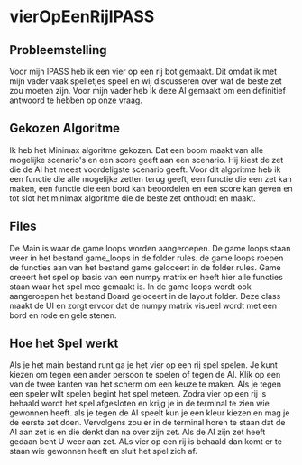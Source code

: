 # vierOpEenRijIPASS

## Probleemstelling
Voor mijn IPASS heb ik een vier op een rij bot gemaakt. Dit omdat ik met mijn vader vaak spelletjes speel en wij discusseren over wat de beste zet zou moeten zijn.
Voor mijn vader heb ik deze AI gemaakt om een definitief antwoord te hebben op onze vraag.

## Gekozen Algoritme
Ik heb het Minimax algoritme gekozen. Dat een boom maakt van alle mogelijke scenario's en een score geeft aan een scenario. Hij kiest de zet die de AI het meest voordeligste scenario geeft. Voor dit algoritme heb ik een functie die alle mogelijke zetten terug geeft, een functie die een zet kan maken, een functie die een bord kan beoordelen en een score kan geven en tot slot het minimax algoritme die de beste zet onthoudt en maakt.

## Files
De Main is waar de game loops worden aangeroepen. De game loops staan weer in het bestand game_loops in de folder rules. de game loops roepen de functies aan van het bestand game 
geloceert in de folder rules. Game creeert het spel op basis van een numpy matrix en heeft hier alle functies staan waar het spel mee gemaakt is. In de game loops wordt ook 
aangeroepen het bestand Board geloceert in de layout folder. Deze class maakt de UI en zorgt ervoor dat de numpy matrix visueel wordt met een bord en rode en gele stenen.

## Hoe het Spel werkt
Als je het main bestand runt ga je het vier op een rij spel spelen. Je kunt kiezen om tegen een ander persoon te spelen of tegen de AI. Klik op een van de twee kanten van het 
scherm om een keuze te maken. Als je tegen een speler wilt spelen begint het spel meteen. Zodra vier op een rij is behaald wordt het spel afgesloten en krijg je in de terminal 
te zien wie gewonnen heeft.
als je tegen de AI speelt kun je een kleur kiezen en mag je de eerste zet doen. 
Vervolgens zou er in de terminal horen te staan dat de AI aan zet is en die denkt dan na over zijn zet.
Als de AI zijn zet heeft gedaan bent U weer aan zet. ALs vier op een rij is behaald dan komt er te staan wie gewonnen heeft en sluit het spel zich af.

